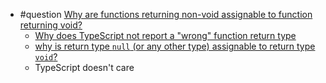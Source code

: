 - #question [Why are functions returning non-void assignable to function returning void?](https://github.com/Microsoft/TypeScript/wiki/FAQ#why-are-functions-returning-non-void-assignable-to-function-returning-void)
	- [Why does TypeScript not report a "wrong" function return type](https://stackoverflow.com/questions/69372196/why-does-typescript-not-report-a-wrong-function-return-type)
	- [why is return type `null` (or any other type) assignable to return type `void`?](https://stackoverflow.com/questions/65721318/why-is-return-type-null-or-any-other-type-assignable-to-return-type-void)
	- TypeScript doesn't care